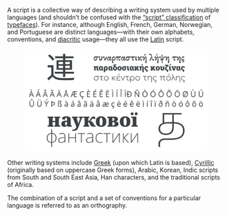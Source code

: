 
A script is a collective way of describing a writing system used by multiple languages (and shouldn’t be confused with the [“script” classification](/glossary/script_typeface_style) of [typefaces](/glossary/typeface)). For instance, although English, French, German, Norwegian, and Portuguese are distinct languages—with their own alphabets, conventions, and [diacritic](/glossary/diacritic_accent_marks) usage—they all use the [Latin](/glossary/latin) script.

<figure>

![A montage of multiple scripts from around the world.](images/thumbnail.svg)

</figure>

Other writing systems include [Greek](/glossary/greek_script) (upon which Latin is based), [Cyrillic](/glossary/cyrillic) (originally based on uppercase Greek forms), Arabic, Korean, Indic scripts from South and South East Asia, Han characters, and the traditional scripts of Africa.

The combination of a script and a set of conventions for a particular language is referred to as an orthography.
